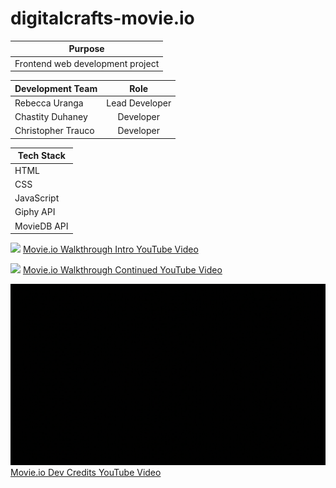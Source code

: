 # digitalcrafts-movie.io

| Purpose   | 
| ------------- |
| Frontend web development project |

| Development Team   | Role          |
| ------------- |:-------------:|
| Rebecca Uranga     | Lead Developer |
| Chastity Duhaney     | Developer    |
| Christopher Trauco | Developer |

| Tech Stack  | 
| ------------- |
| HTML    |
| CSS     |
| JavaScript|
| Giphy API | 
| MovieDB API |

![](https://github.com/iTrauco/digitalcrafts-movie.io/blob/master/Resources/Documentation/images/2019-04-26%2009.54.20.gif?raw=true)
[Movie.io Walkthrough Intro YouTube Video](https://youtu.be/8S0v7X1gXHY "Walkthrough Intro YouTube Video")

![](https://github.com/iTrauco/digitalcrafts-movie.io/blob/master/Resources/Documentation/images/2019-04-26%2010.15.50.gif?raw=true)
[Movie.io Walkthrough Continued YouTube Video](https://www.youtube.com/watch?v=kEo58qvFd04 "Walkthrough Continued YouTube Video")

![](https://github.com/iTrauco/digitalcrafts-movie.io/blob/master/Resources/Documentation/images/2019-04-26%2010.43.19.gif?raw=true)
[Movie.io Dev Credits YouTube Video](https://youtu.be/VeFWKHBRN7k "title")
